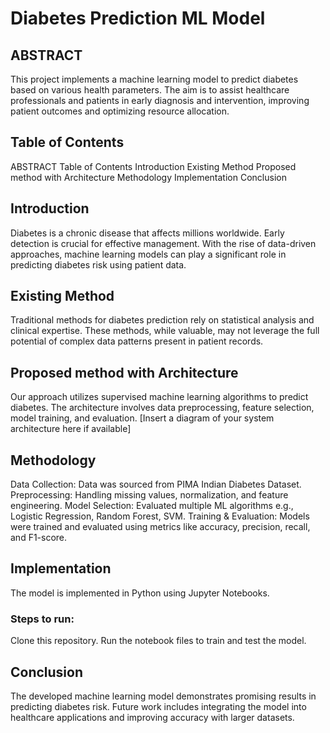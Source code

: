 # Diabetes Prediction ML Model

## ABSTRACT
This project implements a machine learning model to predict diabetes based on various health parameters. The aim is to assist healthcare professionals and patients in early diagnosis and intervention, improving patient outcomes and optimizing resource allocation.

## Table of Contents
ABSTRACT
Table of Contents
Introduction
Existing Method
Proposed method with Architecture
Methodology
Implementation
Conclusion

## Introduction
Diabetes is a chronic disease that affects millions worldwide. Early detection is crucial for effective management. With the rise of data-driven approaches, machine learning models can play a significant role in predicting diabetes risk using patient data.

## Existing Method
Traditional methods for diabetes prediction rely on statistical analysis and clinical expertise. These methods, while valuable, may not leverage the full potential of complex data patterns present in patient records.

## Proposed method with Architecture
Our approach utilizes supervised machine learning algorithms to predict diabetes. The architecture involves data preprocessing, feature selection, model training, and evaluation.
[Insert a diagram of your system architecture here if available]

## Methodology
Data Collection: Data was sourced from PIMA Indian Diabetes Dataset.
Preprocessing: Handling missing values, normalization, and feature engineering.
Model Selection: Evaluated multiple ML algorithms e.g., Logistic Regression, Random Forest, SVM.
Training & Evaluation: Models were trained and evaluated using metrics like accuracy, precision, recall, and F1-score.

## Implementation
The model is implemented in Python using Jupyter Notebooks.
### Steps to run:
Clone this repository.
Run the notebook files to train and test the model.

## Conclusion
The developed machine learning model demonstrates promising results in predicting diabetes risk. Future work includes integrating the model into healthcare applications and improving accuracy with larger datasets.
